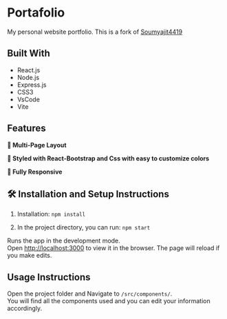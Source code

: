 # Portafolio
My personal website portfolio.
This is a fork of [Soumyajit4419](https://github.com/soumyajit4419/Portfolio)

## Built With

- React.js
- Node.js
- Express.js
- CSS3
- VsCode
- Vite


## Features

**📖 Multi-Page Layout**

**🎨 Styled with React-Bootstrap and Css with easy to customize colors**

**📱 Fully Responsive**

## 🛠 Installation and Setup Instructions

1. Installation: `npm install`

2. In the project directory, you can run: `npm start`

Runs the app in the development mode.\
Open [http://localhost:3000](http://localhost:3000) to view it in the browser.
The page will reload if you make edits.

## Usage Instructions

Open the project folder and Navigate to `/src/components/`. <br/>
You will find all the components used and you can edit your information accordingly.

